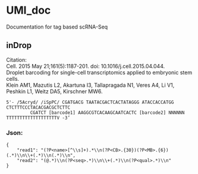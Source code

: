 # UMI_doc
Documentation for tag based scRNA-Seq

## inDrop
Citation:<br/>
Cell. 2015 May 21;161(5):1187-201. doi: 10.1016/j.cell.2015.04.044.<br/>
Droplet barcoding for single-cell transcriptomics applied to embryonic stem cells.<br/>
Klein AM1, Mazutis L2, Akartuna I3, Tallapragada N1, Veres A4, Li V1, Peshkin L1, Weitz DA5, Kirschner MW6.<br/>

```
5'- /5Acryd/ /iSpPC/ CGATGACG TAATACGACTCACTATAGGG ATACCACCATGG CTCTTTCCCTACACGACGCTCTTC
         CGATCT [barcode1] AAGGCGTCACAAGCAATCACTC [barcode2] NNNNNN TTTTTTTTTTTTTTTTTTTV -3’
```
### Json:
```
{
    "read1": "(?P<name>[^\\s]+).*\\n(?P<CB>.{30})(?P<MB>.{6})(.*)\\n\\+(.*)\\n(.*)\\n",
    "read2": "(@.*)\\n(?P<seq>.*)\\n\\+(.*)\\n(?P<qual>.*)\\n"
}
```

